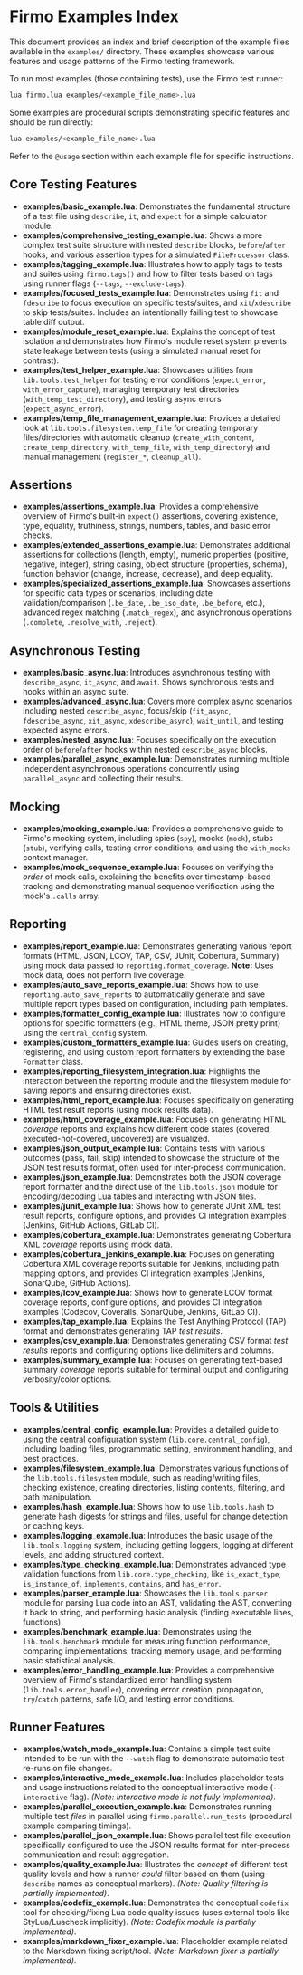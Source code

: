 # Firmo Examples Index

This document provides an index and brief description of the example files available in the `examples/` directory. These examples showcase various features and usage patterns of the Firmo testing framework.

To run most examples (those containing tests), use the Firmo test runner:
```bash
lua firmo.lua examples/<example_file_name>.lua
```
Some examples are procedural scripts demonstrating specific features and should be run directly:
```bash
lua examples/<example_file_name>.lua
```
Refer to the `@usage` section within each example file for specific instructions.

## Core Testing Features

- **examples/basic_example.lua**: Demonstrates the fundamental structure of a test file using `describe`, `it`, and `expect` for a simple calculator module.
- **examples/comprehensive_testing_example.lua**: Shows a more complex test suite structure with nested `describe` blocks, `before`/`after` hooks, and various assertion types for a simulated `FileProcessor` class.
- **examples/tagging_example.lua**: Illustrates how to apply tags to tests and suites using `firmo.tags()` and how to filter tests based on tags using runner flags (`--tags`, `--exclude-tags`).
- **examples/focused_tests_example.lua**: Demonstrates using `fit` and `fdescribe` to focus execution on specific tests/suites, and `xit`/`xdescribe` to skip tests/suites. Includes an intentionally failing test to showcase table diff output.
- **examples/module_reset_example.lua**: Explains the concept of test isolation and demonstrates how Firmo's module reset system prevents state leakage between tests (using a simulated manual reset for contrast).
- **examples/test_helper_example.lua**: Showcases utilities from `lib.tools.test_helper` for testing error conditions (`expect_error`, `with_error_capture`), managing temporary test directories (`with_temp_test_directory`), and testing async errors (`expect_async_error`).
- **examples/temp_file_management_example.lua**: Provides a detailed look at `lib.tools.filesystem.temp_file` for creating temporary files/directories with automatic cleanup (`create_with_content`, `create_temp_directory`, `with_temp_file`, `with_temp_directory`) and manual management (`register_*`, `cleanup_all`).

## Assertions

- **examples/assertions_example.lua**: Provides a comprehensive overview of Firmo's built-in `expect()` assertions, covering existence, type, equality, truthiness, strings, numbers, tables, and basic error checks.
- **examples/extended_assertions_example.lua**: Demonstrates additional assertions for collections (length, empty), numeric properties (positive, negative, integer), string casing, object structure (properties, schema), function behavior (change, increase, decrease), and deep equality.
- **examples/specialized_assertions_example.lua**: Showcases assertions for specific data types or scenarios, including date validation/comparison (`.be_date`, `.be_iso_date`, `.be_before`, etc.), advanced regex matching (`.match_regex`), and asynchronous operations (`.complete`, `.resolve_with`, `.reject`).

## Asynchronous Testing

- **examples/basic_async.lua**: Introduces asynchronous testing with `describe_async`, `it_async`, and `await`. Shows synchronous tests and hooks within an async suite.
- **examples/advanced_async.lua**: Covers more complex async scenarios including nested `describe_async`, focus/skip (`fit_async`, `fdescribe_async`, `xit_async`, `xdescribe_async`), `wait_until`, and testing expected async errors.
- **examples/nested_async.lua**: Focuses specifically on the execution order of `before`/`after` hooks within nested `describe_async` blocks.
- **examples/parallel_async_example.lua**: Demonstrates running multiple independent asynchronous operations concurrently using `parallel_async` and collecting their results.

## Mocking

- **examples/mocking_example.lua**: Provides a comprehensive guide to Firmo's mocking system, including spies (`spy`), mocks (`mock`), stubs (`stub`), verifying calls, testing error conditions, and using the `with_mocks` context manager.
- **examples/mock_sequence_example.lua**: Focuses on verifying the *order* of mock calls, explaining the benefits over timestamp-based tracking and demonstrating manual sequence verification using the mock's `.calls` array.

## Reporting

- **examples/report_example.lua**: Demonstrates generating various report formats (HTML, JSON, LCOV, TAP, CSV, JUnit, Cobertura, Summary) using mock data passed to `reporting.format_coverage`. **Note:** Uses mock data, does not perform live coverage.
- **examples/auto_save_reports_example.lua**: Shows how to use `reporting.auto_save_reports` to automatically generate and save multiple report types based on configuration, including path templates.
- **examples/formatter_config_example.lua**: Illustrates how to configure options for specific formatters (e.g., HTML theme, JSON pretty print) using the `central_config` system.
- **examples/custom_formatters_example.lua**: Guides users on creating, registering, and using custom report formatters by extending the base `Formatter` class.
- **examples/reporting_filesystem_integration.lua**: Highlights the interaction between the reporting module and the filesystem module for saving reports and ensuring directories exist.
- **examples/html_report_example.lua**: Focuses specifically on generating HTML test result reports (using mock results data).
- **examples/html_coverage_example.lua**: Focuses on generating HTML *coverage* reports and explains how different code states (covered, executed-not-covered, uncovered) are visualized.
- **examples/json_output_example.lua**: Contains tests with various outcomes (pass, fail, skip) intended to showcase the structure of the JSON test results format, often used for inter-process communication.
- **examples/json_example.lua**: Demonstrates both the JSON coverage report formatter and the direct use of the `lib.tools.json` module for encoding/decoding Lua tables and interacting with JSON files.
- **examples/junit_example.lua**: Shows how to generate JUnit XML test result reports, configure options, and provides CI integration examples (Jenkins, GitHub Actions, GitLab CI).
- **examples/cobertura_example.lua**: Demonstrates generating Cobertura XML *coverage* reports using mock data.
- **examples/cobertura_jenkins_example.lua**: Focuses on generating Cobertura XML coverage reports suitable for Jenkins, including path mapping options, and provides CI integration examples (Jenkins, SonarQube, GitHub Actions).
- **examples/lcov_example.lua**: Shows how to generate LCOV format coverage reports, configure options, and provides CI integration examples (Codecov, Coveralls, SonarQube, Jenkins, GitLab CI).
- **examples/tap_example.lua**: Explains the Test Anything Protocol (TAP) format and demonstrates generating TAP *test results*.
- **examples/csv_example.lua**: Demonstrates generating CSV format *test results* reports and configuring options like delimiters and columns.
- **examples/summary_example.lua**: Focuses on generating text-based summary *coverage* reports suitable for terminal output and configuring verbosity/color options.

## Tools & Utilities

- **examples/central_config_example.lua**: Provides a detailed guide to using the central configuration system (`lib.core.central_config`), including loading files, programmatic setting, environment handling, and best practices.
- **examples/filesystem_example.lua**: Demonstrates various functions of the `lib.tools.filesystem` module, such as reading/writing files, checking existence, creating directories, listing contents, filtering, and path manipulation.
- **examples/hash_example.lua**: Shows how to use `lib.tools.hash` to generate hash digests for strings and files, useful for change detection or caching keys.
- **examples/logging_example.lua**: Introduces the basic usage of the `lib.tools.logging` system, including getting loggers, logging at different levels, and adding structured context.
- **examples/type_checking_example.lua**: Demonstrates advanced type validation functions from `lib.core.type_checking`, like `is_exact_type`, `is_instance_of`, `implements`, `contains`, and `has_error`.
- **examples/parser_example.lua**: Showcases the `lib.tools.parser` module for parsing Lua code into an AST, validating the AST, converting it back to string, and performing basic analysis (finding executable lines, functions).
- **examples/benchmark_example.lua**: Demonstrates using the `lib.tools.benchmark` module for measuring function performance, comparing implementations, tracking memory usage, and performing basic statistical analysis.
- **examples/error_handling_example.lua**: Provides a comprehensive overview of Firmo's standardized error handling system (`lib.tools.error_handler`), covering error creation, propagation, `try`/`catch` patterns, safe I/O, and testing error conditions.

## Runner Features

- **examples/watch_mode_example.lua**: Contains a simple test suite intended to be run with the `--watch` flag to demonstrate automatic test re-runs on file changes.
- **examples/interactive_mode_example.lua**: Includes placeholder tests and usage instructions related to the conceptual interactive mode (`--interactive` flag). *(Note: Interactive mode is not fully implemented)*.
- **examples/parallel_execution_example.lua**: Demonstrates running multiple test *files* in parallel using `firmo.parallel.run_tests` (procedural example comparing timings).
- **examples/parallel_json_example.lua**: Shows parallel test file execution specifically configured to use the JSON results format for inter-process communication and result aggregation.
- **examples/quality_example.lua**: Illustrates the *concept* of different test quality levels and how a runner *could* filter based on them (using `describe` names as conceptual markers). *(Note: Quality filtering is partially implemented)*.
- **examples/codefix_example.lua**: Demonstrates the conceptual `codefix` tool for checking/fixing Lua code quality issues (uses external tools like StyLua/Luacheck implicitly). *(Note: Codefix module is partially implemented)*.
- **examples/markdown_fixer_example.lua**: Placeholder example related to the Markdown fixing script/tool. *(Note: Markdown fixer is partially implemented)*.

